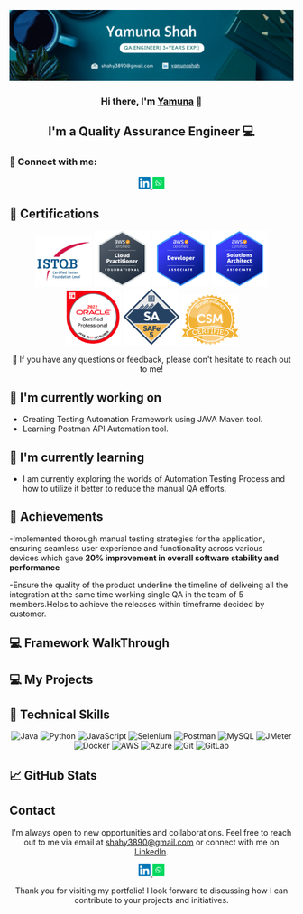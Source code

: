 <p align="center">
  <a href="https://www.linkedin.com/in/yamunashah/" target="_blank" rel="noreferrer">
    <img src="https://raw.githubusercontent.com/yamunashah/yamunashah.github.io/main/images/banner.png" alt="My banner">
  </a>
</p>

<h3 align="center">Hi there, I'm <a href="https://www.linkedin.com/in/yamunashah/" target="_blank" rel="noreferrer">Yamuna</a> 👋</h3>

<h2 align="center">I'm a Quality Assurance Engineer 💻</h2>

### 🤝 Connect with me:

<p align="center">
  <a href="https://www.linkedin.com/in/yamunashah/">
    <img src="https://raw.githubusercontent.com/yamunashah/yamunashah.github.io/main/images/linkedin.svg" alt="Yamuna Shah | LinkedIn" width="21px"/>
  </a>
  <a href="https://wa.link/vhak1x">
    <img src="https://raw.githubusercontent.com/yamunashah/yamunashah.github.io/main/images/whatsapp.png" alt="Yamuna | Whatsapp" width="21px"/>
  </a>
</p>
  
## 🥇 Certifications
<p align="center">
  <img src="https://raw.githubusercontent.com/yamunashah/yamunashah.github.io/main/images/ISTQB.png" alt="Yamuna | ISTQB" width="100 px"/>
  <img src="https://raw.githubusercontent.com/yamunashah/yamunashah.github.io/main/images/aws-cp.png" alt="Yamuna | AWS-CP" width="100 px"/>
  <img src="https://raw.githubusercontent.com/yamunashah/yamunashah.github.io/main/images/aws-dev.png" alt="Yamuna | AWS-DEV" width="100 px"/>
  <img src="https://raw.githubusercontent.com/yamunashah/yamunashah.github.io/main/images/aws-sa.png" alt="Yamuna | AWS-SA" width="100 px"/>
   <img src="https://raw.githubusercontent.com/yamunashah/yamunashah.github.io/main/images/ocpjp.png" alt="Yamuna | AWS-SA" width="100 px"/>
    <img src="https://raw.githubusercontent.com/yamunashah/yamunashah.github.io/main/images/safe.png" alt="Yamuna | AWS-SA" width="100 px"/>
     <img src="https://raw.githubusercontent.com/yamunashah/yamunashah.github.io/main/images/csm.webp" alt="Yamuna | AWS-SA" width="100 px"/>
</p>

<p align="center">💬 If you have any questions or feedback, please don't hesitate to reach out to me!</p>

## 🔭 I'm currently working on

- Creating Testing Automation Framework using JAVA Maven tool.
- Learning Postman API Automation tool.

## 🌱 I'm currently learning

- I am currently exploring the worlds of Automation Testing Process and how to utilize it better to reduce the manual QA efforts.


## 🥇 Achievements

-Implemented thorough manual testing strategies for the application, ensuring
seamless user experience and functionality across various devices which gave
<b>20% improvement in overall software stability and performance</b>

-Ensure the quality of the product underline the timeline of deliveing all the integration at the same time working single QA in the team of 5 members.Helps to achieve the releases within timeframe decided by customer. </b>



## 💻 Framework WalkThrough

## 💻 My Projects 



## 💼 Technical Skills

<p align="center">
  <img src="https://img.shields.io/badge/Java-007396?style=for-the-badge&logo=java&logoColor=white" alt="Java">
  <img src="https://img.shields.io/badge/Python-3776AB?style=for-the-badge&logo=python&logoColor=white" alt="Python">
  <img src="https://img.shields.io/badge/JavaScript-F7DF1E?style=for-the-badge&logo=javascript&logoColor=black" alt="JavaScript">
  <img src="https://img.shields.io/badge/Selenium-43B02A?style=for-the-badge&logo=selenium&logoColor=white" alt="Selenium">
  <img src="https://img.shields.io/badge/Postman-FF6C37?style=for-the-badge&logo=postman&logoColor=white" alt="Postman">
  <img src="https://img.shields.io/badge/MySQL-4479A1?style=for-the-badge&logo=mysql&logoColor=white" alt="MySQL">
  <img src="https://img.shields.io/badge/JMeter-D22128?style=for-the-badge&logo=apache%20jmeter&logoColor=white" alt="JMeter">
  <img src="https://img.shields.io/badge/Docker-2496ED?style=for-the-badge&logo=docker&logoColor=white" alt="Docker">
  <img src="https://img.shields.io/badge/AWS-232F3E?style=for-the-badge&logo=amazon-aws&logoColor=white" alt="AWS">
  <img src="https://img.shields.io/badge/Azure-0089D6?style=for-the-badge&logo=microsoft-azure&logoColor=white" alt="Azure">
  <img src="https://img.shields.io/badge/Git-F05032?style=for-the-badge&logo=git&logoColor=white" alt="Git">
  <img src="https://img.shields.io/badge/GitLab-FCA121?style=for-the-badge&logo=gitlab&logoColor=white" alt="GitLab">
</p>

## 📈 GitHub Stats 


## Contact

<p align="center">I'm always open to new opportunities and collaborations. Feel free to reach out to me via email at <a href="mailto:shahy3890@gmail.com">shahy3890@gmail.com</a> or connect with me on <a href="https://www.linkedin.com/in/yamunashah">LinkedIn</a>.</p>

<p align="center">
  <a href="https://www.linkedin.com/in/yamunashah/">
    <img src="https://raw.githubusercontent.com/yamunashah/yamunashah.github.io/main/images/linkedin.svg" alt="Yamuna Shah | LinkedIn" width="21px"/>
  </a>
  <a href="https://wa.link/vhak1x">
    <img src="https://raw.githubusercontent.com/yamunashah/yamunashah.github.io/main/images/whatsapp.png" alt="Yamuna | Whatsapp" width="21px"/>
  </a>
</p>
  

<p align="center">Thank you for visiting my portfolio! I look forward to discussing how I can contribute to your projects and initiatives.</p>
